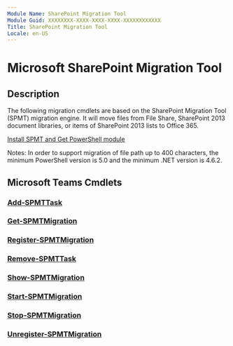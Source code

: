 ```yaml
---
Module Name: SharePoint Migration Tool
Module Guid: XXXXXXXX-XXXX-XXXX-XXXX-XXXXXXXXXXXX
Title: SharePoint Migration Tool
Locale: en-US
---
```


# Microsoft SharePoint Migration Tool
## Description
The following migration cmdlets are based on the SharePoint Migration Tool (SPMT) migration engine. It will move files from File Share, SharePoint 2013 document libraries, or items of SharePoint 2013 lists to Office 365. 

[Install SPMT and Get PowerShell module](http://spmtreleasescus.blob.core.windows.net/install/default.htm "Install SPMT and Get PowerShell module")

Notes:
In order to support migration of file path up to 400 characters, the minimum PowerShell version is 5.0 and the minimum .NET version is 4.6.2. 

## Microsoft Teams Cmdlets

### [Add-SPMTTask](Add-SPMTTask.md)

### [Get-SPMTMigration](Get-SPMTMigration.md)

### [Register-SPMTMigration](Register-SPMTMigration.md)

### [Remove-SPMTTask](Remove-SPMTTask.md)

### [Show-SPMTMigration](Show-SPMTMigration.md)

### [Start-SPMTMigration](Start-SPMTMigration.md)

### [Stop-SPMTMigration](Stop-SPMTMigration.md)

### [Unregister-SPMTMigration](Unregister-SPMTMigration.md)
